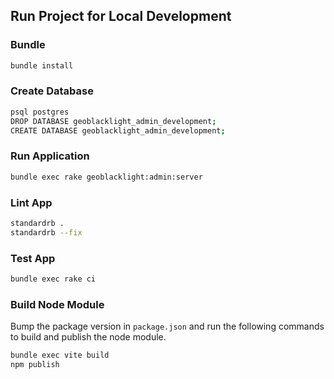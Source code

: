 ## Run Project for Local Development

### Bundle
```bash
bundle install
```

### Create Database
```bash
psql postgres
DROP DATABASE geoblacklight_admin_development;
CREATE DATABASE geoblacklight_admin_development;
```

### Run Application
```bash
bundle exec rake geoblacklight:admin:server
```

### Lint App
```bash
standardrb .
standardrb --fix
```

### Test App
```bash
bundle exec rake ci
```

### Build Node Module
Bump the package version in `package.json` and run the following commands to build and publish the node module.

```bash
bundle exec vite build
npm publish
```
